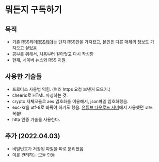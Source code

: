 # 뭐든지 구독하기

## 목적

- 기존 RSS리더[RSS리더](https://github.com/esctabcapslock/RSS_reader)는 단지 RSS만을 가져왔고, 본인은 다른 매체의 정보도 가져오고 싶었음
- 공부를 위해서, 처음부터 갈아엎고 다시 작성함
- 현재, 네이버 뉴스와 RSS 지원.

## 사용한 기술들

- 프로미스 사용법 익힘. (여러 https 요청 보낸거 모으기.)
- cheerio로 HTML 파싱하는 것.
- crypto 자체모듈로 aes 암호화를 이용해서, json파일 암호화했음.
- euc-kr을 utf-8로 바꿔야 하기도 했음. [유튜브 다운로드 서버](https://github.com/esctabcapslock/Youtube-dl_server)에서 사용했던 코드 복붙!
- http 인증 기술을 사용한다.

## 추가 (2022.04.03)
- 비밀번호가 저장된 파일을 따로 분리했음.
- 이를 관리하는 모듈 만듦